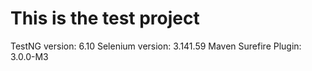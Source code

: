 # This is the test project
TestNG version: 6.10
Selenium version: 3.141.59
Maven Surefire Plugin: 3.0.0-M3